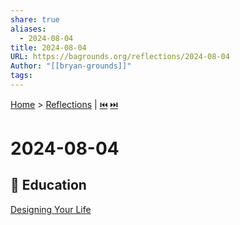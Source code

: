 ```yaml
---  
share: true  
aliases:  
  - 2024-08-04  
title: 2024-08-04  
URL: https://bagrounds.org/reflections/2024-08-04  
Author: "[[bryan-grounds]]"  
tags:   
---  
```

[Home](../index.md) > [Reflections](./index.md) | [⏮️](./2024-08-01.md) [⏭️](./2024-08-07.md)  
# 2024-08-04  
## 🧠 Education  
[Designing Your Life](../books/designing-your-life.md)  
